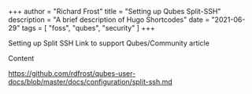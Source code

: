 +++
author = "Richard Frost"
title = "Setting up Qubes Split-SSH"
description = "A brief description of Hugo Shortcodes"
date = "2021-06-29"
tags = [
    "foss",
	"qubes",
	"security"
]
+++

Setting up Split SSH
Link to support Qubes/Community article

<!--more-->

Content

https://github.com/rdfrost/qubes-user-docs/blob/master/docs/configuration/split-ssh.md